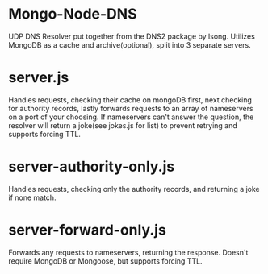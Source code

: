 # Mongo-Node-DNS

UDP DNS Resolver put together from the DNS2 package by lsong.
Utilizes MongoDB as a cache and archive(optional), split into 3 separate servers.


# server.js

Handles requests, checking their cache on mongoDB first, next checking for authority records, lastly forwards requests to an array of nameservers on a port of your choosing. If nameservers can't answer the question, the resolver will return a joke(see jokes.js for list) to prevent retrying and supports forcing TTL.

# server-authority-only.js

Handles requests, checking only the authority records, and returning a joke if none match.

# server-forward-only.js

Forwards any requests to nameservers, returning the response. Doesn't require MongoDB or Mongoose, but supports forcing TTL.
